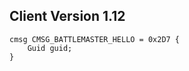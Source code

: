 ## Client Version 1.12

```rust,ignore
cmsg CMSG_BATTLEMASTER_HELLO = 0x2D7 {
    Guid guid;    
}

```
